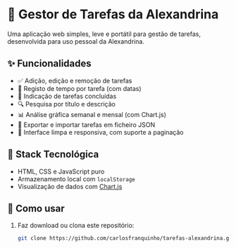 # 🌼 Gestor de Tarefas da Alexandrina

Uma aplicação web simples, leve e portátil para gestão de tarefas, desenvolvida para uso pessoal da Alexandrina.

## ✨ Funcionalidades

- ✅ Adição, edição e remoção de tarefas
- 📝 Registo de tempo por tarefa (com datas)
- 📅 Indicação de tarefas concluídas
- 🔍 Pesquisa por título e descrição
- 📊 Análise gráfica semanal e mensal (com Chart.js)
- 📂 Exportar e importar tarefas em ficheiro JSON
- 📄 Interface limpa e responsiva, com suporte a paginação

## 🧱 Stack Tecnológica

- HTML, CSS e JavaScript puro
- Armazenamento local com `localStorage`
- Visualização de dados com [Chart.js](https://www.chartjs.org/)

## 🚀 Como usar

1. Faz download ou clona este repositório:

   ```bash
   git clone https://github.com/carlosfranquinho/tarefas-alexandrina.git
